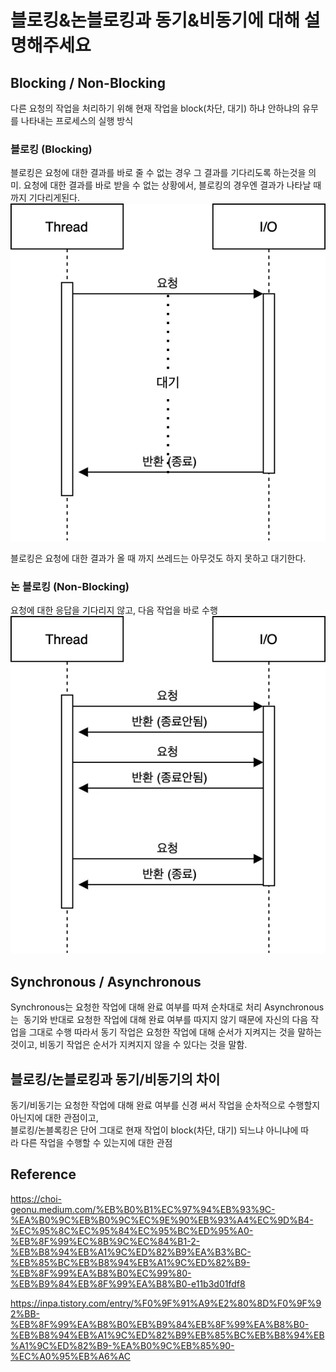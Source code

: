 # 블로킹&논블로킹과 동기&비동기에 대해 설명해주세요

## Blocking / Non-Blocking
다른 요청의 작업을 처리하기 위해 현재 작업을 block(차단, 대기) 하냐 안하냐의 유무를 나타내는 프로세스의 실행 방식

### 블로킹 (Blocking)
블로킹은 요청에 대한 결과를 바로 줄 수 없는 경우 그 결과를 기다리도록 하는것을 의미. 요청에 대한 결과를 바로 받을 수 없는 상황에서, 블로킹의 경우엔 결과가 나타날 때 까지 기다리게된다.
![Alt text](image.png)  

 블로킹은 요청에 대한 결과가 올 때 까지 쓰레드는 아무것도 하지 못하고 대기한다.


### 논 블로킹 (Non-Blocking)
요청에 대한 응답을 기다리지 않고, 다음 작업을 바로 수행
![Alt text](image-1.png)




## Synchronous / Asynchronous
Synchronous는 요청한 작업에 대해 완료 여부를 따져 순차대로 처리
Asynchronous는  동기와 반대로 요청한 작업에 대해 완료 여부를 따지지 않기 때문에 자신의 다음 작업을 그대로 수행
 따라서 동기 작업은 요청한 작업에 대해 순서가 지켜지는 것을 말하는 것이고, 비동기 작업은 순서가 지켜지지 않을 수 있다는 것을 말함.

## 블로킹/논블로킹과 동기/비동기의 차이

동기/비동기는 요청한 작업에 대해 완료 여부를 신경 써서 작업을 순차적으로 수행할지 아닌지에 대한 관점이고,  
블로킹/논블록킹은 단어 그대로 현재 작업이 block(차단, 대기) 되느냐 아니냐에 따라 다른 작업을 수행할 수 있는지에 대한 관점


## Reference
https://choi-geonu.medium.com/%EB%B0%B1%EC%97%94%EB%93%9C-%EA%B0%9C%EB%B0%9C%EC%9E%90%EB%93%A4%EC%9D%B4-%EC%95%8C%EC%95%84%EC%95%BC%ED%95%A0-%EB%8F%99%EC%8B%9C%EC%84%B1-2-%EB%B8%94%EB%A1%9C%ED%82%B9%EA%B3%BC-%EB%85%BC%EB%B8%94%EB%A1%9C%ED%82%B9-%EB%8F%99%EA%B8%B0%EC%99%80-%EB%B9%84%EB%8F%99%EA%B8%B0-e11b3d01fdf8   

https://inpa.tistory.com/entry/%F0%9F%91%A9%E2%80%8D%F0%9F%92%BB-%EB%8F%99%EA%B8%B0%EB%B9%84%EB%8F%99%EA%B8%B0-%EB%B8%94%EB%A1%9C%ED%82%B9%EB%85%BC%EB%B8%94%EB%A1%9C%ED%82%B9-%EA%B0%9C%EB%85%90-%EC%A0%95%EB%A6%AC